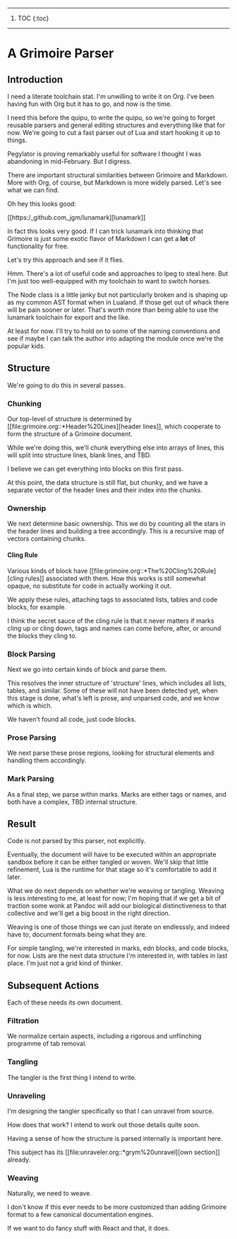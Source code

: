 ------
1. TOC
{:toc}
------
# A Grimoire Parser

## Introduction

I need a literate toolchain stat. I'm unwilling to write it on
Org. I've been having fun with Org but it has to go, and now is
the time.


I need this before the quipu, to write the quipu, so we're going to
forget reusable parsers and general editing structures and everything
like that for now. We're going to cut a fast parser out of Lua and
start hooking it up to things. 


Pegylator is proving remarkably useful for software I thought I was
abandoning in mid-February. But I digress.


There are important structural similarities between Grimoire and Markdown.
More with Org, of course, but Markdown is more widely parsed. Let's see
what we can find.


Oh hey this looks good:


[[https:/_github.com_jgm/lunamark][lunamark]]


In fact this looks very good. If I can trick lunamark into thinking that
Grimoire is just some exotic flavor of Markdown I can get a **lot** of 
functionality for free.


Let's try this approach and see if it flies. 


Hmm. There's a lot of useful code and approaches to lpeg to steal here.
But I'm just too well-equipped with my toolchain to want to switch horses.


The Node class is a little janky but not particularly broken and is shaping
up as my common AST format when in Lualand. If those get out of whack there will
be pain sooner or later. That's worth more than being able to use the lunamark
toolchain for export and the like. 


At least for now. I'll try to hold on to some of the naming conventions and see
if maybe I can talk the author into adapting the module once we're the popular
kids. 

## Structure

We're going to do this in several passes. 

### Chunking

Our top-level of structure is determined by [[file:grimoire.org::*Header%20Lines][header lines]], which
cooperate to form the structure of a Grimoire document.


While we're doing this, we'll chunk everything else into arrays
of lines, this will split into structure lines, blank lines,
and TBD. 


I believe we can get everything into blocks on this first pass.


At this point, the data structure is still flat, but chunky, and
we have a separate vector of the header lines and their index
into the chunks. 

### Ownership

We next determine basic ownership. This we do by counting all the stars 
in the header lines and building a tree accordingly. This is a 
recursive map of vectors containing chunks. 

#### Cling Rule

Various kinds of block have [[file:grimoire.org::*The%20Cling%20Rule][cling rules]] associated with them. How this
works is still somewhat opaque, no substitute for code in actually
working it out. 


We apply these rules, attaching tags to associated lists, tables and
code blocks, for example. 


I think the secret sauce of the cling rule is that it never matters if 
marks cling up or cling down, tags and names can come before, after, or
around the blocks they cling to. 

### Block Parsing

Next we go into certain kinds of block and parse them.


This resolves the inner structure of 'structure' lines, which includes
all lists, tables, and similar. Some of these will not have been detected
yet, when this stage is done, what's left is prose, and unparsed code,
and we know which is which. 


We haven't found all code, just code blocks. 

### Prose Parsing

We next parse these prose regions, looking for structural elements and 
handling them accordingly. 

### Mark Parsing

As a final step, we parse within marks. Marks are either tags or names,
and both have a complex, TBD internal structure. 

## Result

Code is not parsed by this parser, not explicitly. 


Eventually, the document will have to be executed within an appropriate 
sandbox before it can be either tangled or woven. We'll skip that little
refinement, Lua is the runtime for that stage so it's comfortable to add 
it later. 


What we do next depends on whether we're weaving or tangling. Weaving
is less interesting to me, at least for now; I'm hoping that if we get a 
bit of traction some wonk at Pandoc will add our biological distinctiveness
to that collective and we'll get a big boost in the right direction. 


Weaving is one of those things we can just iterate on endlesssly, and indeed
have to, document formats being what they are. 


For simple tangling, we're interested in marks, edn blocks, and code blocks,
for now. Lists are the next data structure I'm interested in, with tables in
last place. I'm just not a grid kind of thinker. 



## Subsequent Actions

Each of these needs its own document.

### Filtration

We normalize certain aspects, including a rigorous and unflinching programme of tab removal. 

### Tangling

The tangler is the first thing I intend to write. 

### Unraveling

I'm designing the tangler specifically so that I can unravel from source. 


How does that work? I intend to work out those details quite soon. 


Having a sense of how the structure is parsed internally is important here.


This subject has its [[file:unraveler.org::*grym%20unravel][own section]] already.

### Weaving

Naturally, we need to weave. 


I don't know if this ever needs to be more customized than adding Grimoire 
format to a few canonical documentation engines. 


If we want to do fancy stuff with React and that, it does. 

